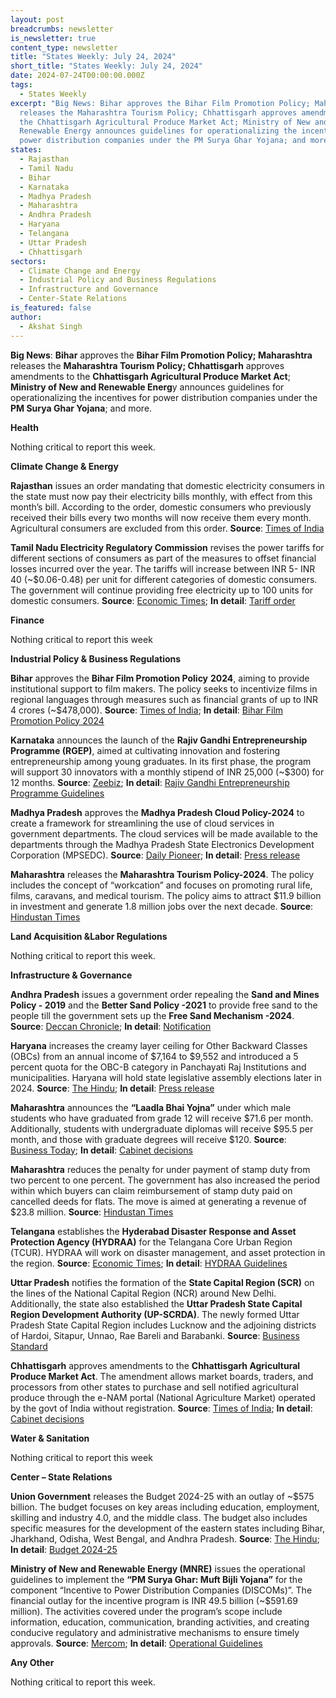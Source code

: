 ```yaml
---
layout: post
breadcrumbs: newsletter
is_newsletter: true
content_type: newsletter
title: "States Weekly: July 24, 2024"
short_title: "States Weekly: July 24, 2024"
date: 2024-07-24T00:00:00.000Z
tags:
  - States Weekly
excerpt: "Big News: Bihar approves the Bihar Film Promotion Policy; Maharashtra
  releases the Maharashtra Tourism Policy; Chhattisgarh approves amendments to
  the Chhattisgarh Agricultural Produce Market Act; Ministry of New and
  Renewable Energy announces guidelines for operationalizing the incentives for
  power distribution companies under the PM Surya Ghar Yojana; and more."
states:
  - Rajasthan
  - Tamil Nadu
  - Bihar
  - Karnataka
  - Madhya Pradesh
  - Maharashtra
  - Andhra Pradesh
  - Haryana
  - Telangana
  - Uttar Pradesh
  - Chhattisgarh
sectors:
  - Climate Change and Energy
  - Industrial Policy and Business Regulations
  - Infrastructure and Governance
  - Center-State Relations
is_featured: false
author:
  - Akshat Singh
---
```

**Big News**: **Bihar** approves the **Bihar Film Promotion Policy; Maharashtra** releases the **Maharashtra Tourism Policy; Chhattisgarh** approves amendments to the **Chhattisgarh Agricultural Produce Market Act**; **Ministry of New and Renewable Energ**y announces guidelines for operationalizing the incentives for power distribution companies under the **PM Surya Ghar Yojana**; and more.

**Health**

Nothing critical to report this week.

**Climate Change & Energy**

**Rajasthan** issues an order mandating that domestic electricity consumers in the state must now pay their electricity bills monthly, with effect from this month’s bill. According to the order, domestic consumers who previously received their bills every two months will now receive them every month. Agricultural consumers are excluded from this order. **Source**: [Times of India](https://timesofindia.indiatimes.com/city/jaipur/monthly-electricity-bills-mandated-for-domestic-consumers-in-rajasthan/articleshow/111793615.cms)

**Tamil Nadu Electricity Regulatory Commission** revises the power tariffs for different sections of consumers as part of the measures to offset financial losses incurred over the year. The tariffs will increase between INR 5- INR 40 (~$0.06-0.48) per unit for different categories of domestic consumers. The government will continue providing free electricity up to 100 units for domestic consumers. **Source**: [Economic Times](https://energy.economictimes.indiatimes.com/news/power/power-tariff-revised-in-tamil-nadu/111769957); **In detail**: [Tariff order](http://www.tnerc.gov.in/Orders/files/TO-Order%20No%206150720241000.pdf)

**Finance**

Nothing critical to report this week

**Industrial Policy & Business Regulations**  

**Bihar** approves the **Bihar Film Promotion Policy** **2024**, aiming to provide institutional support to film makers. The policy seeks to incentivize films in regional languages through measures such as financial grants of up to INR 4 crores (~$478,000). **Source**: [Times of India](https://timesofindia.indiatimes.com/india/nitish-government-approves-bihars-first-film-promotion-policy/articleshow/111858604.cms); **In detail**: [Bihar Film Promotion Policy 2024](https://acrobat.adobe.com/id/urn:aaid:sc:VA6C2:d602ed36-8132-459c-ba7d-6c4dcbd465a9)

**Karnataka** announces the launch of the **Rajiv Gandhi Entrepreneurship Programme (RGEP)**, aimed at cultivating innovation and fostering entrepreneurship among young graduates. In its first phase, the program will support 30 innovators with a monthly stipend of INR 25,000 (~$300) for 12 months. **Source**: [Zeebiz](https://www.zeebiz.com/india/news-karnataka-government-launches-programme-to-support-new-entrepreneurs-302418); **In detail**: [Rajiv Gandhi Entrepreneurship Programme Guidelines](https://acrobat.adobe.com/id/urn:aaid:sc:VA6C2:724896e5-7544-4cb9-887e-8bf7ff075f80)

**Madhya Pradesh** approves the **Madhya Pradesh Cloud Policy-2024** to create a framework for streamlining the use of cloud services in government departments. The cloud services will be made available to the departments through the Madhya Pradesh State Electronics Development Corporation (MPSEDC). **Source**: [Daily Pioneer](https://www.dailypioneer.com/2024/state-editions/state-cabinet-approves-madhya-pradesh-cloud-policy-2024.html); **In detail**: [Press release](https://www.mpinfo.org/Home/TodaysNews?newsid=20240718N237&fontname=FontEnglish&LocID=32&pubdate=07/18/2024)

**Maharashtra** releases the **Maharashtra Tourism Policy-2024**. The policy includes the concept of “workcation” and focuses on promoting rural life, films, caravans, and medical tourism. The policy aims to attract $11.9 billion in investment and generate 1.8 million jobs over the next decade. **Source**: [Hindustan Times](https://www.hindustantimes.com/cities/mumbai-news/maharashtra-unveils-ambitious-tourism-policy-for-2024-rural-sector-in-focus-101721218442476.html)

**Land Acquisition &Labor Regulations**  

Nothing critical to report this week.

**Infrastructure & Governance**

**Andhra Pradesh** issues a government order repealing the **Sand and Mines Policy - 2019** and the **Better Sand Policy -2021** to provide free sand to the people till the government sets up the **Free Sand Mechanism -2024**. **Source**: [Deccan Chronicle](https://www.deccanchronicle.com/news/andhra-cabinet-scraps-land-titling-act-approves-free-sand-distribution-to-people-for-construction-1810594); **In detail**: [Notification](https://acrobat.adobe.com/id/urn:aaid:sc:VA6C2:f5288ca9-6ea0-46df-b499-ee32d2cc5d4b)

**Haryana** increases the creamy layer ceiling for Other Backward Classes (OBCs) from an annual income of $7,164 to $9,552 and introduced a 5 percent quota for the OBC-B category in Panchayati Raj Institutions and municipalities. Haryana will hold state legislative assembly elections later in 2024. **Source**: [The Hindu](https://www.thehindu.com/news/national/haryana/haryana-hikes-creamy-layer-ceiling-adds-new-obc-quota-ahead-of-polls/article68410811.ece); **In detail**: [Press release](https://acrobat.adobe.com/id/urn:aaid:sc:VA6C2:e89d3a8b-a02f-4404-9124-688474ecf649)

**Maharashtra** announces the **“Laadla Bhai Yojna”** under which male students who have graduated from grade 12 will receive $71.6 per month. Additionally, students with undergraduate diplomas will receive $95.5 per month, and those with graduate degrees will receive $120. **Source**: [Business Today](https://www.businesstoday.in/india/story/maharashtra-laadla-bhai-yojna-12th-pass-to-get-rs-6000-graduates-rs-10000-per-month-437514-2024-07-17); **In detail**: [Cabinet decisions](https://www.maharashtra.gov.in/Upload/PDF/Cabinet_Decisions_Final_No_72-75.pdf)

**Maharashtra** reduces the penalty for under payment of stamp duty from two percent to one percent. The government has also increased the period within which buyers can claim reimbursement of stamp duty paid on cancelled deeds for flats. The move is aimed at generating a revenue of $23.8 million. **Source**: [Hindustan Times](https://www.hindustantimes.com/real-estate/maharashtra-government-slashes-penalty-on-under-payment-of-stamp-duty-here-are-5-things-homebuyers-should-know-101721368532097.html)

**Telangana** establishes the **Hyderabad Disaster Response and Asset Protection Agency (HYDRAA)** for the Telangana Core Urban Region (TCUR). HYDRAA will work on disaster management, and asset protection in the region. **Source**: [Economic Times](https://infra.economictimes.indiatimes.com/news/urban-infrastructure/telangana-sets-up-new-body-hydraa-for-core-urban-region/111875978); **In detail**: [HYDRAA Guidelines](https://www.tgnns.com/telangana/hydra-guidelines-and-procedures/2024/07/20/)

**Uttar Pradesh** notifies the formation of the **State Capital Region (SCR)** on the lines of the National Capital Region (NCR) around New Delhi. Additionally, the state also established the **Uttar Pradesh State Capital Region Development Authority (UP-SCRDA)**. The newly formed Uttar Pradesh State Capital Region includes Lucknow and the adjoining districts of Hardoi, Sitapur, Unnao, Rae Bareli and Barabanki. **Source**: [Business Standard](https://www.business-standard.com/india-news/up-govt-announces-formation-of-state-capital-region-on-lines-of-ncr-124072000014_1.html)

**Chhattisgarh** approves amendments to the **Chhattisgarh Agricultural Produce Market Act**. The amendment allows market boards, traders, and processors from other states to purchase and sell notified agricultural produce through the e-NAM portal (National Agriculture Market) operated by the govt of India without registration. **Source**: [Times of India](https://timesofindia.indiatimes.com/city/raipur/chhattisgarh-state-cabinet-approves-amendments-to-agriculture-act/articleshow/111874521.cms); **In detail**: [Cabinet decisions](https://acrobat.adobe.com/id/urn:aaid:sc:VA6C2:fa5327fa-3e79-408a-ae7e-ce2774be5022)

**Water & Sanitation**

Nothing critical to report this week

**Center – State Relations**

**Union Government** releases the Budget 2024-25 with an outlay of ~$575 billion. The budget focuses on key areas including education, employment, skilling and industry 4.0, and the middle class. The budget also includes specific measures for the development of the eastern states including Bihar, Jharkhand, Odisha, West Bengal, and Andhra Pradesh. **Source**: [The Hindu](https://www.thehindu.com/business/budget/budget-2024-live-updates-nirmala-sitharaman-union-budget-highlights/article68433121.ece); **In detail**: [Budget 2024-25](https://www.indiabudget.gov.in/)

**Ministry of New and Renewable Energy (MNRE)** issues the operational guidelines to implement the **“PM Surya Ghar: Muft Bijli Yojana”** for the component “Incentive to Power Distribution Companies (DISCOMs)”. The financial outlay for the incentive program is INR 49.5 billion (~$591.69 million). The activities covered under the program’s scope include information, education, communication, branding activities, and creating conducive regulatory and administrative mechanisms to ensure timely approvals. **Source**: [Mercom](https://www.mercomindia.com/mnre-guidelines-incentives-discoms-pm-surya); **In detail**: [Operational Guidelines](https://pmsg-production-public.s3.ap-south-1.amazonaws.com/notifications/Operational_Guidelines_for_Implementation_of_Component_Incentives_to_Discoms.pdf)

**Any Other**

Nothing critical to report this week.
